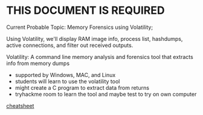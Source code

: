 # THIS DOCUMENT IS REQUIRED

Current Probable Topic: Memory Forensics using Volatility;

Using Volatility, we'll display RAM image info, process list, hashdumps, active connections, and filter out received outputs.

Volatility: A command line memory analysis and forensics tool that extracts info from memory dumps
 - supported by Windows, MAC, and Linux
 - students will learn to use the volatility tool
 - might create a C program to extract data from returns
 - tryhackme room to learn the tool and maybe test to try on own computer

[cheatsheet](https://downloads.volatilityfoundation.org/releases/2.4/CheatSheet_v2.4.pdf)

